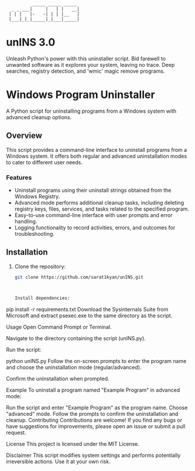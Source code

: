                                 
              _____ _____ _____ 
      _ _ ___|     |   | |   __|
     | | |   |-   -| | | |__   |
     |___|_|_|_____|_|___|_____|
                                                         

# unINS 3.0
Unleash Python's power with this uninstaller script. Bid farewell to unwanted software as it explores your system, leaving no trace. Deep searches, registry detection, and 'wmic' magic remove programs.

# Windows Program Uninstaller

A Python script for uninstalling programs from a Windows system with advanced cleanup options.

## Overview

This script provides a command-line interface to uninstall programs from a Windows system. It offers both regular and advanced uninstallation modes to cater to different user needs.

### Features

- Uninstall programs using their uninstall strings obtained from the Windows Registry.
- Advanced mode performs additional cleanup tasks, including deleting registry keys, files, services, and tasks related to the specified program.
- Easy-to-use command-line interface with user prompts and error handling.
- Logging functionality to record activities, errors, and outcomes for troubleshooting.

## Installation

1. Clone the repository:

   ```bash
   git clone https://github.com/sarat1kyan/unINS.git



   Install dependencies:

pip install -r requirements.txt
Download the Sysinternals Suite from Microsoft and extract psexec.exe to the same directory as the script.

Usage
Open Command Prompt or Terminal.

Navigate to the directory containing the script (unINS.py).

Run the script:

python unINS.py
Follow the on-screen prompts to enter the program name and choose the uninstallation mode (regular/advanced).

Confirm the uninstallation when prompted.

Example
To uninstall a program named "Example Program" in advanced mode:

Run the script and enter "Example Program" as the program name.
Choose "advanced" mode.
Follow the prompts to confirm the uninstallation and cleanup.
Contributing
Contributions are welcome! If you find any bugs or have suggestions for improvements, please open an issue or submit a pull request.

License
This project is licensed under the MIT License.

Disclaimer
This script modifies system settings and performs potentially irreversible actions. Use it at your own risk.
